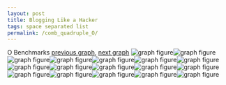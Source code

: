 ```yaml
---
layout: post
title: Blogging Like a Hacker
tags: space separated list
permalink: /comb_quadruple_O/
---
```


O Benchmarks
[previous graph](../comb_quadruple_K/), [next graph](../comb_quadruple_PDFD/)
![graph figure](./images/quadruple/O/O-AVL_box.png)![graph figure](./images/quadruple/O/O-A_box.png)![graph figure](./images/quadruple/O/O-CYPHERD_box.png)![graph figure](./images/quadruple/O/O-EGG_box.png)![graph figure](./images/quadruple/O/O-FACE_box.png)![graph figure](./images/quadruple/O/O-FLOYD_box.png)![graph figure](./images/quadruple/O/O-F_box.png)![graph figure](./images/quadruple/O/O-H_box.png)![graph figure](./images/quadruple/O/O-JSOND_box.png)![graph figure](./images/quadruple/O/O-K_box.png)![graph figure](./images/quadruple/O/O-O_box.png)![graph figure](./images/quadruple/O/O-PDFD_box.png)![graph figure](./images/quadruple/O/O-RB_box.png)![graph figure](./images/quadruple/O/O-ROD_box.png)![graph figure](./images/quadruple/O/O-SMATRIX_box.png)![graph figure](./images/quadruple/O/O-SORTD_box.png)![graph figure](./images/quadruple/O/O-ZB_box.png)